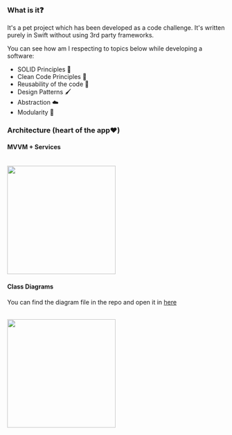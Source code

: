 ### What is it❓

It's a pet project which has been developed as a code challenge. It's written purely in Swift without using 3rd party frameworks.

You can see how am I respecting to topics below while developing a software:

* SOLID Principles 🥰
* Clean Code Principles 🧼
* Reusability of the code 🔁
* Design Patterns 🖌
* Abstraction ☁️
* Modularity 🧱

### Architecture (heart of the app❤️)
#### MVVM + Services


<br/>
<img src=https://www.uplooder.net/img/image/72/72b9a5c2dcf6acdb31ce3e42ba42048d/architecture.png height="250"/>
</br>


#### Class Diagrams
You can find the diagram file in the repo and open it in [here](draw.io) 

<br/>
<img src=https://www.uplooder.net/img/image/27/5bcd4026eb9202c5e7e3fdf44d604fe6/diagrams.jpg height="250"/>
</br>

